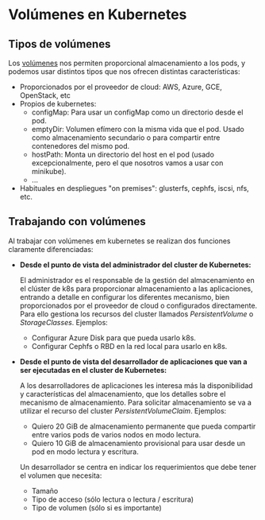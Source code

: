 # Volúmenes en Kubernetes

## Tipos de volúmenes 

Los [volúmenes](https://kubernetes.io/docs/concepts/storage/volumes/) nos permiten proporcional almacenamiento a los pods, y podemos usar distintos tipos que nos ofrecen distintas características:

* Proporcionados por el proveedor de cloud: AWS, Azure, GCE, OpenStack, etc
* Propios de kubernetes:
    * configMap: Para usar un configMap como un directorio desde el pod.
    * emptyDir: Volumen efímero con la misma vida que el pod. Usado como almacenamiento secundario o para compartir entre contenedores del mismo pod.
    * hostPath: Monta un directorio del host en el pod (usado excepcionalmente, pero el que nosotros vamos a usar con minikube).
    * ...
* Habituales en despliegues "on premises": glusterfs, cephfs, iscsi, nfs, etc.

## Trabajando con volúmenes

Al trabajar con volúmenes em kubernetes se realizan dos funciones claramente diferenciadas:

* **Desde el punto de vista del administrador del cluster de Kubernetes:**

    El administrador es el responsable de la gestión del almacenamiento en el clúster de k8s para proporcionar almacenamiento a las aplicaciones, entrando a detalle en configurar los diferentes mecanismo, bien proporcionados por el proveedor de cloud o configurados directamente. Para ello gestiona los recursos del cluster llamados *PersistentVolume* o *StorageClasses*. Ejemplos:
        
    * Configurar Azure Disk para que pueda usarlo k8s.
    * Configurar Cephfs o RBD en la red local para usarlo en k8s.

* **Desde el punto de vista del desarrollador de aplicaciones que van a ser ejecutadas en el cluster de Kubernetes:**

    A los desarrolladores de aplicaciones les interesa más la disponibilidad y características del almacenamiento, que los detalles sobre el mecanismo de almacenamiento. Para solicitar almacenamiento se va a utilizar el recurso del cluster *PersistentVolumeClaim*. Ejemplos:
    
    * Quiero 20 GiB de almacenamiento permanente que pueda compartir entre varios pods de varios nodos en modo lectura.
    * Quiero 10 GiB de almacenamiento provisional para usar desde un pod en modo lectura y escritura.


    Un desarrollador se centra en indicar los requerimientos que debe tener el volumen que necesita:
    
    * Tamaño
    * Tipo de acceso (sólo lectura o lectura / escritura)
    * Tipo de volumen (sólo si es importante)